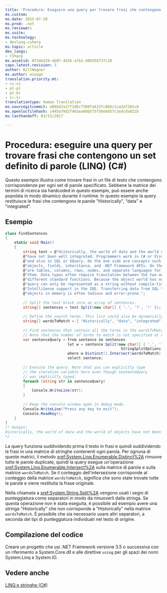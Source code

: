 ```yaml
---
title: 'Procedura: Eseguire una query per trovare frasi che contengono un set definito di parole (LINQ) (C#) | Microsoft Docs'
ms.custom: 
ms.date: 2015-07-20
ms.prod: .net
ms.reviewer: 
ms.suite: 
ms.technology:
- devlang-csharp
ms.topic: article
dev_langs:
- CSharp
ms.assetid: 0724b429-4b87-4d26-a7b1-409358f3fc20
caps.latest.revision: 3
author: BillWagner
ms.author: wiwagn
translation.priority.mt:
- cs-cz
- pl-pl
- pt-br
- tr-tr
translationtype: Human Translation
ms.sourcegitcommit: a06bd2a17f1d6c7308fa6337c866c1ca2e7281c0
ms.openlocfilehash: c445a70d2f461ea60b575f58e6d57c1edcda922b
ms.lasthandoff: 03/13/2017

---
```

# <a name="how-to-query-for-sentences-that-contain-a-specified-set-of-words-linq-c"></a>Procedura: eseguire una query per trovare frasi che contengono un set definito di parole (LINQ) (C#)
Questo esempio illustra come trovare frasi in un file di testo che contengono corrispondenze per ogni set di parole specificato. Sebbene la matrice dei termini di ricerca sia hardcoded in questo esempio, può essere anche popolata in modo dinamico durante il runtime. In questo esempio la query restituisce le frasi che contengono le parole "Historically", "data" e "integrated".  
  
## <a name="example"></a>Esempio  
  
```csharp  
class FindSentences  
{  
    static void Main()  
    {  
        string text = @"Historically, the world of data and the world of objects " +  
        @"have not been well integrated. Programmers work in C# or Visual Basic " +  
        @"and also in SQL or XQuery. On the one side are concepts such as classes, " +  
        @"objects, fields, inheritance, and .NET Framework APIs. On the other side " +  
        @"are tables, columns, rows, nodes, and separate languages for dealing with " +  
        @"them. Data types often require translation between the two worlds; there are " +  
        @"different standard functions. Because the object world has no notion of query, a " +  
        @"query can only be represented as a string without compile-time type checking or " +  
        @"IntelliSense support in the IDE. Transferring data from SQL tables or XML trees to " +  
        @"objects in memory is often tedious and error-prone.";  
  
        // Split the text block into an array of sentences.  
        string[] sentences = text.Split(new char[] { '.', '?', '!' });  
  
        // Define the search terms. This list could also be dynamically populated at runtime.  
        string[] wordsToMatch = { "Historically", "data", "integrated" };  
  
        // Find sentences that contain all the terms in the wordsToMatch array.  
        // Note that the number of terms to match is not specified at compile time.  
        var sentenceQuery = from sentence in sentences  
                            let w = sentence.Split(new char[] { '.', '?', '!', ' ', ';', ':', ',' },  
                                                    StringSplitOptions.RemoveEmptyEntries)  
                            where w.Distinct().Intersect(wordsToMatch).Count() == wordsToMatch.Count()  
                            select sentence;  
  
        // Execute the query. Note that you can explicitly type  
        // the iteration variable here even though sentenceQuery  
        // was implicitly typed.   
        foreach (string str in sentenceQuery)  
        {  
            Console.WriteLine(str);  
        }  
  
        // Keep the console window open in debug mode.  
        Console.WriteLine("Press any key to exit");  
        Console.ReadKey();  
    }  
}  
/* Output:  
Historically, the world of data and the world of objects have not been well integrated  
*/  
```  
  
 La query funziona suddividendo prima il testo in frasi e quindi suddividendo le frasi in una matrice di stringhe contenenti ogni parola. Per ognuna di queste matrici, il metodo <xref:System.Linq.Enumerable.Distinct%2A> rimuove tutte le parole duplicate, quindi la query esegue un'operazione <xref:System.Linq.Enumerable.Intersect%2A> sulla matrice di parole e sulla matrice `wordsToMatch`. Se il conteggio dell'intersezione corrisponde al conteggio della matrice `wordsToMatch`, significa che sono state trovate tutte le parole e viene restituita la frase originale.  
  
 Nella chiamata a <xref:System.String.Split%2A> vengono usati i segni di punteggiatura come separatori in modo da rimuoverli dalla stringa. Se questa operazione non è stata eseguita, è possibile ad esempio avere una stringa "Historically" che non corrisponde a "Historically" nella matrice `wordsToMatch`. È possibile che sia necessario usare altri separatori, a seconda dei tipi di punteggiatura individuati nel testo di origine.  
  
## <a name="compiling-the-code"></a>Compilazione del codice  
 Creare un progetto che usi .NET Framework versione 3.5 o successiva con un riferimento a System.Core.dll e alle direttive `using` per gli spazi dei nomi System.Linq e System.IO.  
  
## <a name="see-also"></a>Vedere anche  
 [LINQ e stringhe (C#)](../../../../csharp/programming-guide/concepts/linq/linq-and-strings.md)
